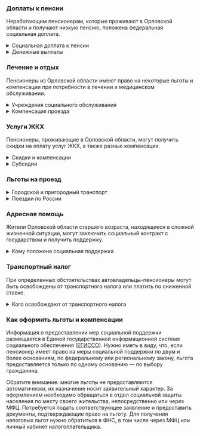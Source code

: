 ### Доплаты к пенсии
Неработающим пенсионерам, которые проживают в Орловской области и получают низкую пенсию, положена федеральная социальная доплата.
<details>
<summary>Социальная доплата к пенсии</summary>

В Орловской области региональный прожиточный минимум пенсионера ниже общефедерального. Поэтому неработающим пенсионерам с низким размером пенсии производится федеральная социальная доплата к пенсии до прожиточного минимума. В 2021 году эта сумма [составляет](https://pfr.gov.ru/grazhdanam/pensionres/soc_doplata/~7905) 10 022 рубля. Для назначения этой выплаты необходимо обращаться в территориальное отделение Пенсионного фонда (ПФР) по месту жительства.
</details>
<details>
<summary>Денежные выплаты</summary>

Если пенсионер относится к льготной категории, ему полагается ежемесячная денежная выплата (ЕДВ), которая регулярно индексируется.

В Орловской области размер ежемесячных выплат ветеранам труда, труженикам тыла, реабилитированным или пострадавшим от политических репрессий пенсионерам составляет 544,09 рубля. [Дети войны](https://docs.cntd.ru/document/438896659) (родившиеся в период с 3 сентября 1927 года по 2 сентября 1945 года) ежегодно получают ко Дню Победы выплату в размере 1000 рублей.
</details>

### Лечение и отдых
Пенсионеры из Орловской области имеют право на некоторые льготы и компенсации при потребности в лечении и медицинском обслуживании.
<details>
<summary>Учреждения социального обслуживания</summary>

Внеочередной приём в дома-интернаты для престарелых и инвалидов, учреждения социального обслуживания предоставляют труженикам тыла, а также реабилитированным и пострадавшим от репрессий.
</details>
<details>
<summary>Компенсация проезда</summary>

[Орловские](https://оцсзн-орел.рф/gemodializ/gemodializ-por.php) пенсионеры, нуждающиеся в процедурах гемодиализа, получают ежемесячную денежную компенсацию стоимости проезда к месту лечения и обратно по территории области. Если пенсионер является инвалидом I группы, компенсация на проезд выплачивается также сопровождающему его лицу.
</details>

### Услуги ЖКХ
Пенсионеры, проживающие в Орловской области, могут получить скидки на оплату услуг ЖКХ, а также разные компенсации. 
<details>
<summary>Скидки и компенсации</summary>

Ветеранам труда, реабилитированным и пострадавшим от политических репрессий полагается компенсация в размере 50% за оплату жилого помещения и коммунальных услуг, а также оплату капремонта. В Орловской области льготу имеют также труженики тыла.

Одинокие неработающие пенсионеры по достижении 70 лет освобождаются от взносов на капремонт на 50%, а с 80-летнего возраста — полностью. Льгота распространяется также на граждан указанного возраста, семья которых состоит из неработающих граждан пенсионного возраста (мужчины — старше 60 лет, женщины — 55 лет) и (или) инвалидов I и II групп. 
</details>
<details>
<summary>Субсидии</summary>

Пенсионеры могут получить субсидию на оплату услуг ЖКХ при расходах на «коммуналку» 22% совокупного дохода семьи. Для малообеспеченных граждан данный порог снижается: при доходах ниже прожиточного минимума доля расходов уменьшается на поправочный коэффициент, равный среднедушевому доходу семьи к прожиточному минимуму.
</details>

### Льготы на проезд
<details>
<summary> Городской и пригородный транспорт</summary>

В [Орловской](https://docs.cntd.ru/document/473704394) области пенсионеры для поездок на всех видах городского общественного транспорта (кроме такси) могут приобрести единый социальный проездной (ЕСП) билет за 450 рублей. С 1 августа 2021 года ЕСП представляет собой транспортное приложение, записанное на карту «Мир». Для оформления карты или записи приложения на уже имеющуюся необходимо обратиться в любое отделение СберБанка.
</details>
<details>
<summary>Поездки по России</summary>

Реабилитированные орловские пенсионеры один раз в год имеют право на бесплатный проезд железнодорожным транспортом по территории России туда и обратно. Если в пункт назначения поезда не ходят, предоставляется скидка 50% стоимости проезда водным, воздушным или автомобильным транспортом.
</details>

### Адресная помощь
Жители Орловской области старшего возраста, находящиеся в сложной жизненной ситуации, могут заключить социальный контракт с государством и получить поддержку.
<details>
<summary>Кому положена социальная поддержка</summary>

Пенсионерам, оказавшимся в трудной жизненной ситуации по не зависящим от них причинам или в связи со стихийным бедствием, экстремальной ситуацией, оказывается адресная помощь. Она предоставляется путём выплаты пособий либо в натуральной форме (обеспечение одеждой, обувью, лекарствами, организация лечения и ухода, проведение ремонта жилья или установка приборов учёта и пр.). С нуждающимися пенсионерами может быть заключён социальный контракт.
</details>

### Транспортный налог
При определенных обстоятельствах автовладельцы-пенсионеры могут быть освобождены от транспортного налога или платить по сниженной ставке. 
<details>
<summary>Кого освобождают от транспортного налога</summary>

В [Орловской](https://www.nalog.ru/rn77/service/tax/d1106466/) области мужчины старше 60 лет и женщины старше 55 лет, а также инвалиды всех групп уплачивают 50% налога на авто до 100 л. с., а также на мотоциклы и мотороллеры до 40 л. с. Орловские ветераны боевых действий и бывшие узники фашизма освобождаются на 50% от налога на легковые автомобили до 150 л. с. Чернобыльцы полностью освобождены от налога на одно транспортное средство.
</details>

### Как оформить льготы и компенсации 
Информация о предоставлении мер социальной поддержки размещается в Единой государственной информационной системе социального обеспечения ([ЕГИССО](http://egisso.ru/site/client/#/)). Нужно иметь в виду, что, если пенсионер имеет право на меры социальной поддержки по двум и более основаниям, по федеральному или региональному закону, льгота предоставляется только по одному основанию — по выбору гражданина.

Обратите внимание: многие льготы не предоставляются автоматически, их назначение носит заявительный характер. За оформлением необходимо обращаться в отдел социальной защиты населения по месту своего жительства, непосредственно или через МФЦ. Потребуется подать соответствующее заявление и предоставить документы, подтверждающие право на льготу. Для получения налоговых льгот нужно обратиться в ФНС, в том числе через МФЦ или личный кабинет налогоплательщика.
